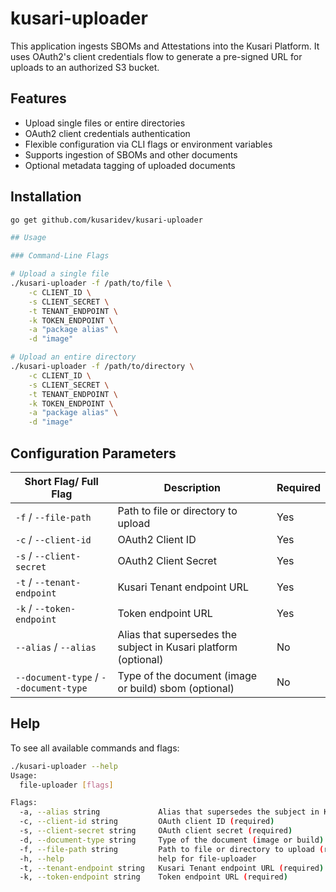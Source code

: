 # kusari-uploader

This application ingests SBOMs and Attestations into the Kusari Platform. It uses OAuth2's client credentials flow to generate a pre-signed URL for uploads to an authorized S3 bucket.

## Features

-   Upload single files or entire directories
-   OAuth2 client credentials authentication
-   Flexible configuration via CLI flags or environment variables
-   Supports ingestion of SBOMs and other documents
-   Optional metadata tagging of uploaded documents

## Installation

```bash
go get github.com/kusaridev/kusari-uploader

## Usage

### Command-Line Flags

# Upload a single file
./kusari-uploader -f /path/to/file \
    -c CLIENT_ID \
    -s CLIENT_SECRET \
    -t TENANT_ENDPOINT \
    -k TOKEN_ENDPOINT \
    -a "package alias" \
    -d "image"

# Upload an entire directory
./kusari-uploader -f /path/to/directory \
    -c CLIENT_ID \
    -s CLIENT_SECRET \
    -t TENANT_ENDPOINT \
    -k TOKEN_ENDPOINT \
    -a "package alias" \
    -d "image"
```

## Configuration Parameters

| Short Flag/ Full Flag | Description | Required |
|------------------|-------------|----------|
| `-f` / `--file-path` | Path to file or directory to upload | Yes |
| `-c` / `--client-id` | OAuth2 Client ID | Yes |
| `-s` / `--client-secret` | OAuth2 Client Secret | Yes |
| `-t` / `--tenant-endpoint` | Kusari Tenant endpoint URL | Yes |
| `-k` / `--token-endpoint` | Token endpoint URL | Yes |
| `--alias` / `--alias` | Alias that supersedes the subject in Kusari platform (optional) | No |
| `--document-type` / `--document-type` | Type of the document (image or build) sbom (optional) | No |

## Help

To see all available commands and flags:

```bash
./kusari-uploader --help
Usage:
  file-uploader [flags]

Flags:
  -a, --alias string             Alias that supersedes the subject in Kusari platform (optional)
  -c, --client-id string         OAuth client ID (required)
  -s, --client-secret string     OAuth client secret (required)
  -d, --document-type string     Type of the document (image or build) sbom (optional)
  -f, --file-path string         Path to file or directory to upload (required)
  -h, --help                     help for file-uploader
  -t, --tenant-endpoint string   Kusari Tenant endpoint URL (required)
  -k, --token-endpoint string    Token endpoint URL (required)
```

